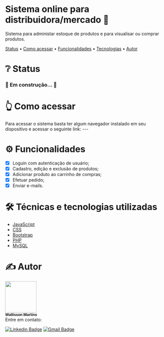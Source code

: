 <h1 align="left">Sistema online para distribuidora/mercado 🛒</h1>
<p align="left">Sistema para administar estoque de produtos e para visualisar ou comprar produtos.</p>

<p align="left">
 <a href="#status">Status</a> •
 <a href="#acessar">Como acessar</a> • 
  <a href="#funcionalidades">Funcionalidades</a> • 
 <a href="#tecnologias">Tecnologias</a> • 
 <a href="#autor">Autor</a>
</p>

<h1 align="left" id="status">❔ Status</h1>

<h3 align="left"> 
 🚧 Em construção... 🚧
</h3>

<h1 align="left" id="acessar">👆 Como acessar</h1>
Para acessar o sistema basta ter algum navegador instalado em seu dispositivo e acessar o seguinte link: ---

<h1 align="left" id="funcionalidades">⚙️ Funcionalidades</h1>

- [x] Loguin com autenticação de usuário;
- [x] Cadastro, edição e exclusão de produtos;
- [x] Adicionar produto ao carrinho de compras;
- [x] Efetuar pedido;
- [x] Enviar e-mails.

<h1 align="left" id="tecnologias">🛠️ Técnicas e tecnologias utilizadas</h1>

- [JavaScript](https://developer.mozilla.org/pt-BR/docs/Web/JavaScript)
- [CSS](https://developer.mozilla.org/pt-BR/docs/Web/CSS)
- [Bootstrap](https://getbootstrap.com/docs/5.1/getting-started/introduction/)
- [PHP](https://www.php.net/docs.php)
- [MySQL](https://dev.mysql.com/doc/)

<h1 align="left" id="autor">✍️ Autor</h1>
<a href="https://github.com/wallissonmart">
 <img src="https://avatars.githubusercontent.com/u/93344198?s=400&u=efc1c28e0cfb7b7e29bdf3ac50a79d0ddcf8b467&v=4" width="100px;" alt=""/>
 <br/>
 <sub><b>Wallisson Martins</b></sub></a>
<br/>
Entre em contato:

[![Linkedin Badge](https://img.shields.io/badge/-Wallisson-blue?style=flat-square&logo=Linkedin&logoColor=white&link=https://www.linkedin.com/in/wallisson-martins-/)](https://www.linkedin.com/in/wallisson-martins-/) 
[![Gmail Badge](https://img.shields.io/badge/-wallissonmartins37@gmail.com-c14438?style=flat-square&logo=Gmail&logoColor=white&link=mailto:wallissonmartins37@gmail.com)](mailto:wallissonmartins37@gmail.com)
